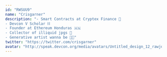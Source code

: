 ```yaml
---
id: "RWSUU9"
name: "Crisgarner"
description: "- Smart Contracts at Cryptex Finance 👾
- Devcon V Scholar ⛓️
- Founder at Ethereum Honduras 🇭🇳
- Collector of illiquid jpgs 🎨
- Generative artist wanna be 👨‍🎨"
twitter: "https://twitter.com/crisgarner"
avatar: "http://speak.devcon.org/media/avatars/Untitled_design_12_rawjdQK.png"
---
```

